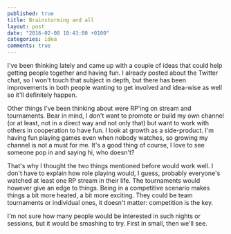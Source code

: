 ```yaml
---
published: true
title: Brainstorming and all
layout: post
date: "2016-02-08 10:43:00 +0100"
categories: idea
comments: true
---
```


I've been thinking lately and came up with a couple of ideas that could help getting people together and having fun. I already posted about the Twitter chat, so I won't touch that subject in depth, but there has been improvements in both people wanting to get involved and idea-wise as well so it'll definitely happen.

Other things I've been thinking about were RP'ing on stream and tournaments. Bear in mind, I don't want to promote or build my own channel (or at least, not in a direct way and not only that) but want to work with others in cooperation to have fun. I look at growth as a side-product. I'm having fun playing games even when nobody watches, so growing my channel is not a must for me. It's a good thing of course, I love to see someone pop in and saying hi, who doesn't?

That's why I thought the two things mentioned before would work well. I don't have to explain how role playing would, I guess, probably everyone's watched at least one RP stream in their life. The tournaments would however give an edge to things. Being in a competitive scenario makes things a bit more heated, a bit more exciting. They could be team tournaments or individual ones, it doesn't matter: competition is the key.

I'm not sure how many people would be interested in such nights or sessions, but it would be smashing to try. First in small, then we'll see.
